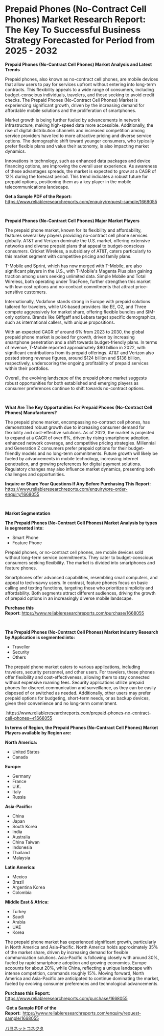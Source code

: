 <p><h1>Prepaid Phones (No-Contract Cell Phones) Market Research Report: The Key To Successful Business Strategy Forecasted for Period from 2025 - 2032</h1></p><p><strong>Prepaid Phones (No-Contract Cell Phones) Market Analysis and Latest Trends</strong></p>
<p><p>Prepaid phones, also known as no-contract cell phones, are mobile devices that allow users to pay for services upfront without entering into long-term contracts. This flexibility appeals to a wide range of consumers, including budget-conscious individuals, travelers, and those seeking to avoid credit checks. The Prepaid Phones (No-Contract Cell Phones) Market is experiencing significant growth, driven by the increasing demand for affordable mobile solutions and the proliferation of smartphones.</p><p>Market growth is being further fueled by advancements in network infrastructure, making high-speed data more accessible. Additionally, the rise of digital distribution channels and increased competition among service providers have led to more attractive pricing and diverse service options. The demographic shift toward younger consumers, who typically prefer flexible plans and value their autonomy, is also impacting market dynamics.</p><p>Innovations in technology, such as enhanced data packages and device financing options, are improving the overall user experience. As awareness of these advantages spreads, the market is expected to grow at a CAGR of 12% during the forecast period. This trend indicates a robust future for prepaid options, positioning them as a key player in the mobile telecommunications landscape.</p></p>
<p><strong>Get a Sample PDF of the Report:&nbsp;</strong> <a href="https://www.reliableresearchreports.com/enquiry/request-sample/1668055?utm_campaign=48&utm_medium=2&utm_source=Github&utm_content=ia&utm_term=11032025&utm_id=prepaid-phones-no-contract-cell-phones">https://www.reliableresearchreports.com/enquiry/request-sample/1668055</a></p>
<p>&nbsp;</p>
<p><strong>Prepaid Phones (No-Contract Cell Phones) Major Market Players</strong></p>
<p><p>The prepaid phone market, known for its flexibility and affordability, features several key players providing no-contract cell phone services globally. AT&T and Verizon dominate the U.S. market, offering extensive networks and diverse prepaid plans that appeal to budget-conscious consumers. Cricket Wireless, a subsidiary of AT&T, caters particularly to this market segment with competitive pricing and family plans.</p><p>T-Mobile and Sprint, which has now merged with T-Mobile, are also significant players in the U.S., with T-Mobile's Magenta Plus plan gaining traction among users seeking unlimited data. Simple Mobile and Total Wireless, both operating under TracFone, further strengthen this market with low-cost options and no-contract commitments that attract price-sensitive customers.</p><p>Internationally, Vodafone stands strong in Europe with prepaid solutions tailored for travelers, while UK-based providers like EE, O2, and Three compete aggressively for market share, offering flexible bundles and SIM-only options. Brands like Giffgaff and Lebara target specific demographics, such as international callers, with unique propositions.</p><p>With an expected CAGR of around 6% from 2023 to 2030, the global prepaid phone market is poised for growth, driven by increasing smartphone penetration and a shift towards budget-friendly plans. In terms of revenue, T-Mobile reported approximately $80 billion in 2022, with significant contributions from its prepaid offerings. AT&T and Verizon also posted strong revenue figures, around $124 billion and $136 billion, respectively, underscoring the ongoing profitability of prepaid services within their portfolios.</p><p>Overall, the evolving landscape of the prepaid phone market suggests robust opportunities for both established and emerging players as consumer preferences continue to shift towards no-contract options.</p></p>
<p>&nbsp;</p>
<p><strong>What Are The Key Opportunities For Prepaid Phones (No-Contract Cell Phones) Manufacturers?</strong></p>
<p><p>The prepaid phone market, encompassing no-contract cell phones, has demonstrated robust growth due to increasing consumer demand for flexibility and cost-effective solutions. As of 2023, the market is projected to expand at a CAGR of over 6%, driven by rising smartphone adoption, enhanced network coverage, and competitive pricing strategies. Millennial and Generation Z consumers prefer prepaid options for their budget-friendly models and no long-term commitments. Future growth will likely be fueled by advancements in mobile technology, increasing internet penetration, and growing preferences for digital payment solutions. Regulatory changes may also influence market dynamics, presenting both challenges and opportunities.</p></p>
<p><strong>Inquire or Share Your Questions If Any Before Purchasing This Report:</strong> <a href="https://www.reliableresearchreports.com/enquiry/pre-order-enquiry/1668055?utm_campaign=48&utm_medium=2&utm_source=Github&utm_content=ia&utm_term=11032025&utm_id=prepaid-phones-no-contract-cell-phones">https://www.reliableresearchreports.com/enquiry/pre-order-enquiry/1668055</a></p>
<p>&nbsp;</p>
<p><strong>Market Segmentation</strong></p>
<p><strong>The Prepaid Phones (No-Contract Cell Phones) Market Analysis by types is segmented into:</strong></p>
<p><ul><li>Smart Phone</li><li>Feature Phone</li></ul></p>
<p><p>Prepaid phones, or no-contract cell phones, are mobile devices sold without long-term service commitments. They cater to budget-conscious consumers seeking flexibility. The market is divided into smartphones and feature phones. </p><p>Smartphones offer advanced capabilities, resembling small computers, and appeal to tech-savvy users. In contrast, feature phones focus on basic calling and texting functions, targeting those who prioritize simplicity and affordability. Both segments attract different audiences, driving the growth of prepaid options in an increasingly diverse mobile landscape.</p></p>
<p><strong>Purchase this Report:&nbsp;</strong><a href="https://www.reliableresearchreports.com/purchase/1668055?utm_campaign=48&utm_medium=2&utm_source=Github&utm_content=ia&utm_term=11032025&utm_id=prepaid-phones-no-contract-cell-phones">https://www.reliableresearchreports.com/purchase/1668055</a></p>
<p>&nbsp;</p>
<p><strong>The Prepaid Phones (No-Contract Cell Phones) Market Industry Research by Application is segmented into:</strong></p>
<p><ul><li>Traveller</li><li>Security</li><li>Others</li></ul></p>
<p><p>The prepaid phone market caters to various applications, including travelers, security personnel, and other users. For travelers, these phones offer flexibility and cost-effectiveness, allowing them to stay connected without expensive roaming fees. Security applications utilize prepaid phones for discreet communication and surveillance, as they can be easily disposed of or switched as needed. Additionally, other users may prefer prepaid options for budgeting, short-term needs, or as backup devices, given their convenience and no long-term commitment.</p></p>
<p><a href="https://www.reliableresearchreports.com/prepaid-phones-no-contract-cell-phones--r1668055?utm_campaign=48&utm_medium=2&utm_source=Github&utm_content=ia&utm_term=11032025&utm_id=prepaid-phones-no-contract-cell-phones">&nbsp;https://www.reliableresearchreports.com/prepaid-phones-no-contract-cell-phones--r1668055</a></p>
<p><strong>In terms of Region, the Prepaid Phones (No-Contract Cell Phones) Market Players available by Region are:</strong></p>
<p>
    <p> <strong> North America: </strong>
        <ul>
            <li>United States</li>
            <li>Canada</li>
        </ul>
        </p> 
    <p> <strong> Europe: </strong>
        <ul>
            <li>Germany</li>
            <li>France</li>
            <li>U.K.</li>
            <li>Italy</li>
            <li>Russia</li>
        </ul>
        </p> 
    <p> <strong> Asia-Pacific: </strong>
        <ul>
            <li>China</li>
            <li>Japan</li>
            <li>South Korea</li>
            <li>India</li>
            <li>Australia</li>
            <li>China Taiwan</li>
            <li>Indonesia</li>
            <li>Thailand</li>
            <li>Malaysia</li>
        </ul>
        </p> 
    <p> <strong> Latin America: </strong>
        <ul>
            <li>Mexico</li>
            <li>Brazil</li>
            <li>Argentina Korea</li>
            <li>Colombia</li>
        </ul>
        </p> 
    <p> <strong> Middle East & Africa: </strong>
        <ul>
            <li>Turkey</li>
            <li>Saudi</li>
            <li>Arabia</li>
            <li>UAE</li>
            <li>Korea</li>
        </ul>
    </p>
    </p>
<p><p>The prepaid phone market has experienced significant growth, particularly in North America and Asia-Pacific. North America holds approximately 35% of the market share, driven by increasing demand for flexible communication solutions. Asia-Pacific is following closely with around 30%, fueled by rapid smartphone adoption and growing economies. Europe accounts for about 20%, while China, reflecting a unique landscape with intense competition, commands roughly 15%. Moving forward, North America and Asia-Pacific are anticipated to continue dominating the market, fueled by evolving consumer preferences and technological advancements.</p></p>
<p><strong>Purchase this Report: </strong><a href="https://www.reliableresearchreports.com/purchase/1668055?utm_campaign=48&utm_medium=2&utm_source=Github&utm_content=ia&utm_term=11032025&utm_id=prepaid-phones-no-contract-cell-phones">https://www.reliableresearchreports.com/purchase/1668055</a></p>
<p>&nbsp;<strong>Get a Sample PDF of the Report:&nbsp;&nbsp;</strong><a href="https://www.reliableresearchreports.com/enquiry/request-sample/1668055?utm_campaign=48&utm_medium=2&utm_source=Github&utm_content=ia&utm_term=11032025&utm_id=prepaid-phones-no-contract-cell-phones">https://www.reliableresearchreports.com/enquiry/request-sample/1668055</a></p>
<p><strong></strong></p>
<p><p><a href="https://github.com/lababdou/Market-Research-Report-List-7/blob/main/336477643303.md?utm_campaign=48&utm_medium=2&utm_source=Github&utm_content=ia&utm_term=11032025&utm_id=prepaid-phones-no-contract-cell-phones">バヨネットコネクタ</a></p></p>